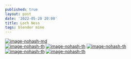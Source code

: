 ```yaml
---
published: true
layout: post
date: '2022-05-20 20:00'
title: Loch Ness
tags: blender mine 
---
```

[![image-nohash-md](https://i.imgur.com/BRwCUYyl.png)](https://i.imgur.com/BRwCUYy.png)  
[![image-nohash-th](https://i.imgur.com/V4YJjCpb.png)](https://i.imgur.com/V4YJjCp.png) [![image-nohash-th](https://i.imgur.com/BX1JBFHb.png)](https://i.imgur.com/BX1JBFH.png) [![image-nohash-th](https://i.imgur.com/8ZKx6DRb.png)](https://i.imgur.com/8ZKx6DR.png) [![image-nohash-th](https://i.imgur.com/9ASsZLTb.png)](https://i.imgur.com/9ASsZLT.png) [![image-nohash-th](https://i.imgur.com/pldXuoob.png)](https://i.imgur.com/pldXuoo.png)
